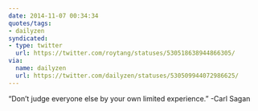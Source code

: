 ```yaml
---
date: 2014-11-07 00:34:34
quotes/tags:
- dailyzen
syndicated:
- type: twitter
  url: https://twitter.com/roytang/statuses/530518638944866305/
via:
  name: dailyzen
  url: https://twitter.com/dailyzen/statuses/530509944072986625/
---
```


“Don’t judge everyone else by your own limited experience.” -Carl Sagan